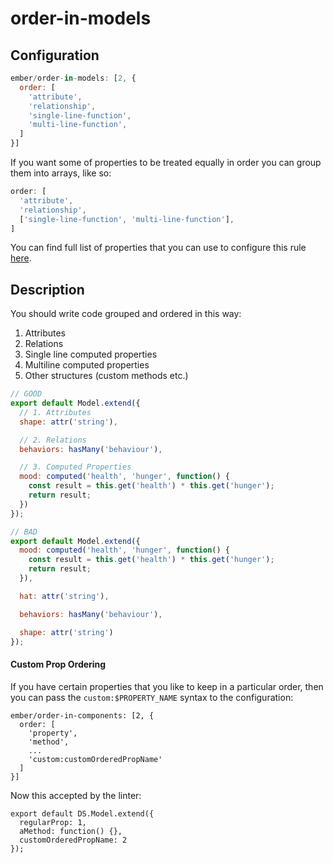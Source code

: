 # order-in-models

## Configuration

```js
ember/order-in-models: [2, {
  order: [
    'attribute',
    'relationship',
    'single-line-function',
    'multi-line-function',
  ]
}]
```

If you want some of properties to be treated equally in order you can group them into arrays, like so:

```js
order: [
  'attribute',
  'relationship',
  ['single-line-function', 'multi-line-function'],
]
```

You can find full list of properties that you can use to configure this rule [here](/lib/utils/property-order.js#L10).

## Description

You should write code grouped and ordered in this way:

1. Attributes
2. Relations
3. Single line computed properties
4. Multiline computed properties
5. Other structures (custom methods etc.)

```javascript
// GOOD
export default Model.extend({
  // 1. Attributes
  shape: attr('string'),

  // 2. Relations
  behaviors: hasMany('behaviour'),

  // 3. Computed Properties
  mood: computed('health', 'hunger', function() {
    const result = this.get('health') * this.get('hunger');
    return result;
  })
});

// BAD
export default Model.extend({
  mood: computed('health', 'hunger', function() {
    const result = this.get('health') * this.get('hunger');
    return result;
  }),

  hat: attr('string'),

  behaviors: hasMany('behaviour'),

  shape: attr('string')
});
```

#### Custom Prop Ordering

If you have certain properties that you like to keep in a particular order, then you can pass the `custom:$PROPERTY_NAME` syntax to the configuration:

```
ember/order-in-components: [2, {
  order: [
    'property',
    'method',
    ...
    'custom:customOrderedPropName'
  ]
}]
```

Now this accepted by the linter:

```
export default DS.Model.extend({
  regularProp: 1,
  aMethod: function() {},
  customOrderedPropName: 2
});
```
